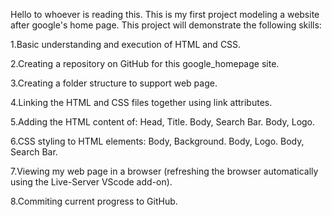 Hello to whoever is reading this. This is my first project modeling a website after google's home page. 
This project will demonstrate the following skills:

1.Basic understanding and execution of HTML and CSS.

2.Creating a repository on GitHub for this google_homepage site.

3.Creating a folder structure to support web page.

4.Linking the HTML and CSS files together using link attributes.

5.Adding the HTML content of:
Head, Title.
Body, Search Bar.
Body, Logo.

6.CSS styling to HTML elements:
Body, Background.
Body, Logo.
Body, Search Bar.

7.Viewing my web page in a browser (refreshing the browser automatically using the Live-Server VScode add-on).

8.Commiting current progress to GitHub.
